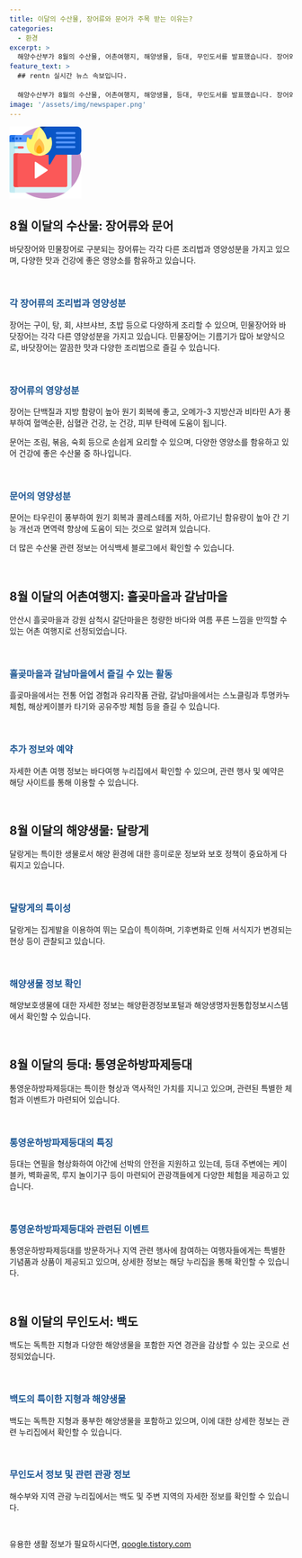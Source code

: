 ```yaml
---
title: 이달의 수산물, 장어류와 문어가 주목 받는 이유는?
categories:
  - 환경
excerpt: >
  해양수산부가 8월의 수산물, 어촌여행지, 해양생물, 등대, 무인도서를 발표했습니다. 장어와 문어는 영양가가 뛰어나며, 안산시 흘곶마을과 삼척시 갈남마을은 매력적인 어촌여행지로 선정됐습니다. 또한, 달랑게와 통영운하방파제등대, 백도도 이달의 주목할 만한 대상으로 뽑혔습니다. 상세 정보는 해당 사이트와 관련 기관에서 확인할 수 있습니다. 이달의 등대 행사 참여자들에게는 특별 혜택도 제공될 예정입니다.
feature_text: >
  ## rentn 실시간 뉴스 속보입니다.

  해양수산부가 8월의 수산물, 어촌여행지, 해양생물, 등대, 무인도서를 발표했습니다. 장어와 문어는 영양가가 뛰어나며, 안산시 흘곶마을과 삼척시 갈남마을은 매력적인 어촌여행지로 선정됐습니다. 또한, 달랑게와 통영운하방파제등대, 백도도 이달의 주목할 만한 대상으로 뽑혔습니다. 상세 정보는 해당 사이트와 관련 기관에서 확인할 수 있습니다. 이달의 등대 행사 참여자들에게는 특별 혜택도 제공될 예정입니다.
image: '/assets/img/newspaper.png'
---
```


<p><img src="/assets/img/news.png" alt="rentncar 속보" /></p>

<h2 data-ke-size="size26">8월 이달의 수산물: 장어류와 문어</h2>

<p>바닷장어와 민물장어로 구분되는 장어류는 각각 다른 조리법과 영양성분을 가지고 있으며, 다양한 맛과 건강에 좋은 영양소를 함유하고 있습니다.</p>

<p data-ke-size="size16">&nbsp;</p>

<h3><b><span style="color: #1a5490;">각 장어류의 조리법과 영양성분</span></b></h3>

<p>장어는 구이, 탕, 회, 샤브샤브, 초밥 등으로 다양하게 조리할 수 있으며, 민물장어와 바닷장어는 각각 다른 영양성분을 가지고 있습니다. 민물장어는 기름기가 많아 보양식으로, 바닷장어는 깔끔한 맛과 다양한 조리법으로 즐길 수 있습니다.</p>

<p data-ke-size="size16">&nbsp;</p>

<h3><b><span style="color: #1a5490;">장어류의 영양성분</span></b></h3>

<p>장어는 단백질과 지방 함량이 높아 원기 회복에 좋고, 오메가-3 지방산과 비타민 A가 풍부하여 혈액순환, 심혈관 건강, 눈 건강, 피부 탄력에 도움이 됩니다.</p>

<p>문어는 조림, 볶음, 숙회 등으로 손쉽게 요리할 수 있으며, 다양한 영양소를 함유하고 있어 건강에 좋은 수산물 중 하나입니다.</p>

<p data-ke-size="size16">&nbsp;</p>

<h3><b><span style="color: #1a5490;">문어의 영양성분</span></b></h3>

<p>문어는 타우린이 풍부하여 원기 회복과 콜레스테롤 저하, 아르기닌 함유량이 높아 간 기능 개선과 면역력 향상에 도움이 되는 것으로 알려져 있습니다.</p>

<p>더 많은 수산물 관련 정보는 어식백세 블로그에서 확인할 수 있습니다.</p>

<p data-ke-size="size16">&nbsp;</p>

<h2 data-ke-size="size26">8월 이달의 어촌여행지: 흘곶마을과 갈남마을</h2>

<p>안산시 흘곶마을과 강원 삼척시 갈단마을은 청량한 바다와 여름 푸른 느낌을 만끽할 수 있는 어촌 여행지로 선정되었습니다.</p>

<p data-ke-size="size16">&nbsp;</p>

<h3><b><span style="color: #1a5490;">흘곶마을과 갈남마을에서 즐길 수 있는 활동</span></b></h3>

<p>흘곶마을에서는 전통 어업 경험과 유리작품 관람, 갈남마을에서는 스노클링과 투명카누 체험, 해상케이블카 타기와 공유주방 체험 등을 즐길 수 있습니다.</p>

<p data-ke-size="size16">&nbsp;</p>

<h3><b><span style="color: #1a5490;">추가 정보와 예약</span></b></h3>

<p>자세한 어촌 여행 정보는 바다여행 누리집에서 확인할 수 있으며, 관련 행사 및 예약은 해당 사이트를 통해 이용할 수 있습니다.</p>

<p data-ke-size="size16">&nbsp;</p>

<h2 data-ke-size="size26">8월 이달의 해양생물: 달랑게</h2>

<p>달랑게는 특이한 생물로서 해양 환경에 대한 흥미로운 정보와 보호 정책이 중요하게 다뤄지고 있습니다.</p>

<p data-ke-size="size16">&nbsp;</p>

<h3><b><span style="color: #1a5490;">달랑게의 특이성</span></b></h3>

<p>달랑게는 집게발을 이용하여 뛰는 모습이 특이하며, 기후변화로 인해 서식지가 변경되는 현상 등이 관찰되고 있습니다.</p>

<p data-ke-size="size16">&nbsp;</p>

<h3><b><span style="color: #1a5490;">해양생물 정보 확인</span></b></h3>

<p>해양보호생물에 대한 자세한 정보는 해양환경정보포털과 해양생명자원통합정보시스템에서 확인할 수 있습니다.</p>

<p data-ke-size="size16">&nbsp;</p>

<h2 data-ke-size="size26">8월 이달의 등대: 통영운하방파제등대</h2>

<p>통영운하방파제등대는 특이한 형상과 역사적인 가치를 지니고 있으며, 관련된 특별한 체험과 이벤트가 마련되어 있습니다.</p>

<p data-ke-size="size16">&nbsp;</p>

<h3><b><span style="color: #1a5490;">통영운하방파제등대의 특징</span></b></h3>

<p>등대는 연필을 형상화하여 야간에 선박의 안전을 지원하고 있는데, 등대 주변에는 케이블카, 벽화골목, 루지 놀이기구 등이 마련되어 관광객들에게 다양한 체험을 제공하고 있습니다.</p>

<p data-ke-size="size16">&nbsp;</p>

<h3><b><span style="color: #1a5490;">통영운하방파제등대와 관련된 이벤트</span></b></h3>

<p>통영운하방파제등대를 방문하거나 지역 관련 행사에 참여하는 여행자들에게는 특별한 기념품과 상품이 제공되고 있으며, 상세한 정보는 해당 누리집을 통해 확인할 수 있습니다.</p>

<p data-ke-size="size16">&nbsp;</p>

<h2 data-ke-size="size26">8월 이달의 무인도서: 백도</h2>

<p>백도는 독특한 지형과 다양한 해양생물을 포함한 자연 경관을 감상할 수 있는 곳으로 선정되었습니다.</p>

<p data-ke-size="size16">&nbsp;</p>

<h3><b><span style="color: #1a5490;">백도의 특이한 지형과 해양생물</span></b></h3>

<p>백도는 독특한 지형과 풍부한 해양생물을 포함하고 있으며, 이에 대한 상세한 정보는 관련 누리집에서 확인할 수 있습니다.</p>

<p data-ke-size="size16">&nbsp;</p>

<h3><b><span style="color: #1a5490;">무인도서 정보 및 관련 관광 정보</span></b></h3>

<p>해수부와 지역 관광 누리집에서는 백도 및 주변 지역의 자세한 정보를 확인할 수 있습니다.</p>

<p data-ke-size="size16">&nbsp;</p>
유용한 생활 정보가 필요하시다면, <a href="https://qoogle.tistory.com" rel="dofollow">qoogle.tistory.com</a>


